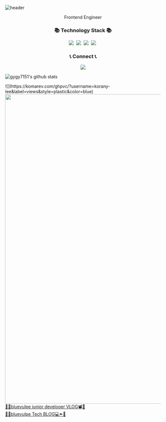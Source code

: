 
![header](https://capsule-render.vercel.app/api?&type=wave&color=gradient&text=Davey&height=300)

<p align="center">
Frontend Engineer <br>
</p>
<h3 align="center">📚 Technology Stack 📚</h3>

<p align="center">
  <img src="https://img.shields.io/badge/-Javascript-F7DF1E?&logo=Javascript&logoColor=black"/></a>&nbsp
  <img src="https://img.shields.io/badge/-Python-3178C6?&logo=Typescript&logoColor=white"/></a>&nbsp
  <img src="https://img.shields.io/badge/-React-61DAFB?&logo=React&logoColor=white"/></a>&nbsp
  <img src="https://img.shields.io/badge/-Nextjs-000000?&logo=Next.js&logoColor=white"/></a>&nbsp
</p>

<h3 align="center">📞 Connect 📞</h3>
  
<p align="center">
  <a href="mailto:gygy7151@gmail.com"><img src="https://img.shields.io/badge/Gmail-d14836?style=flat-square&logo=Gmail&logoColor=white&link=mailto:gygy7151@gmail.com"/></a>
 

  ![gygy7151's github stats](https://github-readme-stats.vercel.app/api?username=gygy7151&show_icons=true)

<p>
![](https://komarev.com/ghpvc/?username=korany-lee&label=views&style=plastic&color=blue)
<img src="bio2_gif.gif" width="1000">
<a target="_blank" href="https://foxvox.tistory.com/"> 💙🦊bluevulpe junior develooer VLOG📽💙</a><br>
<a target="_blank" href="https://www.youtube.com/channel/UC8tyIHA9NzE3FcttppU8Wfg"> 💙🦊bluevulpe Tech BLOG💻✒💙</a><br>

<!--
**gygy7151/gygy7151** is a ✨ _special_ ✨ repository because its `README.md` (this file) appears on your GitHub profile.

